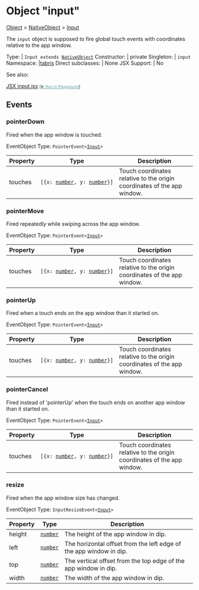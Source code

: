 ---
---
# Object "input"

<a href="https://developer.mozilla.org/en-US/docs/Web/JavaScript/Reference/Global_Objects/Object" title="View &quot;Object&quot; on MDN">Object</a> > <a href="NativeObject.html" title="NativeObject Class Reference">NativeObject</a> > <a href="#" >Input</a>

The `input` object is supposed to fire global touch events with coordinates relative to the app window.


Type: | <code style="white-space: nowrap">Input extends <a href="NativeObject.html" title="NativeObject Class Reference">NativeObject</a></code>
Constructor: | private
Singleton: | `input`
Namespace: |<a href="../modules.html#startup" >tabris</a>
Direct subclasses: | None
JSX Support: | No



See also:
  
[<span class='language jsx'>JSX</span> input.jsx](https://github.com/eclipsesource/tabris-js/tree/v3.10.0/snippets/input.jsx) <span style="font-size: 75%;">[<a href="https://playground.tabris.com/?gitref=v3.10.0&snippet=input.jsx" style="color: cadetblue;">► Run in Playground</a>]</span>

## Events

### pointerDown

Fired when the app window is touched.

EventObject Type: <code style="white-space: nowrap">PointerEvent&lt;<a href="#" >Input</a>&gt;</code>

Property|Type|Description
-|-|-
touches | <code style="white-space: nowrap">[{x: <a href="https://developer.mozilla.org/en-US/docs/Web/JavaScript/Data_structures#number_type" title="View &quot;number&quot; on MDN">number</a>, y: <a href="https://developer.mozilla.org/en-US/docs/Web/JavaScript/Data_structures#number_type" title="View &quot;number&quot; on MDN">number</a>}]</code> | Touch coordinates relative to the origin coordinates of the app window.

### pointerMove

Fired repeatedly while swiping across the app window.

EventObject Type: <code style="white-space: nowrap">PointerEvent&lt;<a href="#" >Input</a>&gt;</code>

Property|Type|Description
-|-|-
touches | <code style="white-space: nowrap">[{x: <a href="https://developer.mozilla.org/en-US/docs/Web/JavaScript/Data_structures#number_type" title="View &quot;number&quot; on MDN">number</a>, y: <a href="https://developer.mozilla.org/en-US/docs/Web/JavaScript/Data_structures#number_type" title="View &quot;number&quot; on MDN">number</a>}]</code> | Touch coordinates relative to the origin coordinates of the app window.

### pointerUp

Fired when a touch ends on the app window than it started on.

EventObject Type: <code style="white-space: nowrap">PointerEvent&lt;<a href="#" >Input</a>&gt;</code>

Property|Type|Description
-|-|-
touches | <code style="white-space: nowrap">[{x: <a href="https://developer.mozilla.org/en-US/docs/Web/JavaScript/Data_structures#number_type" title="View &quot;number&quot; on MDN">number</a>, y: <a href="https://developer.mozilla.org/en-US/docs/Web/JavaScript/Data_structures#number_type" title="View &quot;number&quot; on MDN">number</a>}]</code> | Touch coordinates relative to the origin coordinates of the app window.

### pointerCancel

Fired instead of 'pointerUp' when the touch ends on another app window than it started on.

EventObject Type: <code style="white-space: nowrap">PointerEvent&lt;<a href="#" >Input</a>&gt;</code>

Property|Type|Description
-|-|-
touches | <code style="white-space: nowrap">[{x: <a href="https://developer.mozilla.org/en-US/docs/Web/JavaScript/Data_structures#number_type" title="View &quot;number&quot; on MDN">number</a>, y: <a href="https://developer.mozilla.org/en-US/docs/Web/JavaScript/Data_structures#number_type" title="View &quot;number&quot; on MDN">number</a>}]</code> | Touch coordinates relative to the origin coordinates of the app window.

### resize

Fired when the app window size has changed.

EventObject Type: <code style="white-space: nowrap">InputResizeEvent&lt;<a href="#" >Input</a>&gt;</code>

Property|Type|Description
-|-|-
height | <code style="white-space: nowrap"><a href="https://developer.mozilla.org/en-US/docs/Web/JavaScript/Data_structures#number_type" title="View &quot;number&quot; on MDN">number</a></code> | The height of the app window in dip.
left | <code style="white-space: nowrap"><a href="https://developer.mozilla.org/en-US/docs/Web/JavaScript/Data_structures#number_type" title="View &quot;number&quot; on MDN">number</a></code> | The horizontal offset from the left edge of the app window in dip.
top | <code style="white-space: nowrap"><a href="https://developer.mozilla.org/en-US/docs/Web/JavaScript/Data_structures#number_type" title="View &quot;number&quot; on MDN">number</a></code> | The vertical offset from the top edge of the app window in dip.
width | <code style="white-space: nowrap"><a href="https://developer.mozilla.org/en-US/docs/Web/JavaScript/Data_structures#number_type" title="View &quot;number&quot; on MDN">number</a></code> | The width of the app window in dip.


